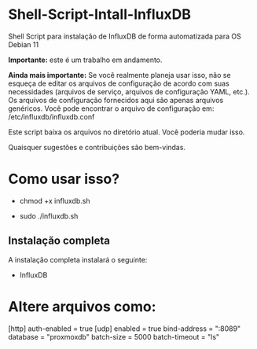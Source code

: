 # Shell-Script-Intall-InfluxDB
Shell Script para instalação de InfluxDB de forma automatizada para OS Debian 11

**Importante:** este é um trabalho em andamento.

**Ainda mais importante:** Se você realmente planeja usar isso, não se esqueça de editar os arquivos de configuração de acordo com suas necessidades (arquivos de serviço, arquivos de configuração YAML, etc.). Os arquivos de configuração fornecidos aqui são apenas arquivos genéricos. Você pode encontrar o arquivo de configuração em: /etc/influxdb/influxdb.conf

Este script baixa os arquivos no diretório atual. Você poderia mudar isso.

Quaisquer sugestões e contribuições são bem-vindas.

# Como usar isso?

* chmod +x influxdb.sh

* sudo ./influxdb.sh

## Instalação completa

A instalação completa instalará o seguinte:

* InfluxDB

# Altere arquivos como:

[http]
	auth-enabled = true
[udp]
	enabled = true
    bind-address = ":8089"
    database = "proxmoxdb"
    batch-size = 5000
    batch-timeout = "ls"

